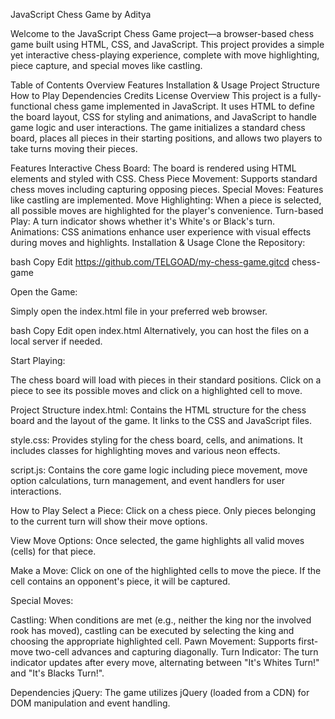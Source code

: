 JavaScript Chess Game by Aditya


Welcome to the JavaScript Chess Game project—a browser-based chess game built using HTML, CSS, and JavaScript. This project provides a simple yet interactive chess-playing experience, complete with move highlighting, piece capture, and special moves like castling.

Table of Contents
Overview
Features
Installation & Usage
Project Structure
How to Play
Dependencies
Credits
License
Overview
This project is a fully-functional chess game implemented in JavaScript. It uses HTML to define the board layout, CSS for styling and animations, and JavaScript to handle game logic and user interactions. The game initializes a standard chess board, places all pieces in their starting positions, and allows two players to take turns moving their pieces.

Features
Interactive Chess Board: The board is rendered using HTML elements and styled with CSS.
Chess Piece Movement: Supports standard chess moves including capturing opposing pieces.
Special Moves: Features like castling are implemented.
Move Highlighting: When a piece is selected, all possible moves are highlighted for the player's convenience.
Turn-based Play: A turn indicator shows whether it's White's or Black's turn.
Animations: CSS animations enhance user experience with visual effects during moves and highlights.
Installation & Usage
Clone the Repository:

bash
Copy
Edit
https://github.com/TELGOAD/my-chess-game.gitcd chess-game

Open the Game:

Simply open the index.html file in your preferred web browser.

bash
Copy
Edit
open index.html
Alternatively, you can host the files on a local server if needed.

Start Playing:

The chess board will load with pieces in their standard positions. Click on a piece to see its possible moves and click on a highlighted cell to move.

Project Structure
index.html:
Contains the HTML structure for the chess board and the layout of the game. It links to the CSS and JavaScript files.

style.css:
Provides styling for the chess board, cells, and animations. It includes classes for highlighting moves and various neon effects.

script.js:
Contains the core game logic including piece movement, move option calculations, turn management, and event handlers for user interactions.

How to Play
Select a Piece:
Click on a chess piece. Only pieces belonging to the current turn will show their move options.

View Move Options:
Once selected, the game highlights all valid moves (cells) for that piece.

Make a Move:
Click on one of the highlighted cells to move the piece. If the cell contains an opponent's piece, it will be captured.

Special Moves:

Castling: When conditions are met (e.g., neither the king nor the involved rook has moved), castling can be executed by selecting the king and choosing the appropriate highlighted cell.
Pawn Movement: Supports first-move two-cell advances and capturing diagonally.
Turn Indicator:
The turn indicator updates after every move, alternating between "It's Whites Turn!" and "It's Blacks Turn!".

Dependencies
jQuery:
The game utilizes jQuery (loaded from a CDN) for DOM manipulation and event handling.
